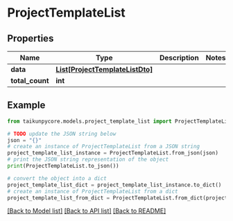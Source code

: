 # ProjectTemplateList


## Properties

Name | Type | Description | Notes
------------ | ------------- | ------------- | -------------
**data** | [**List[ProjectTemplateListDto]**](ProjectTemplateListDto.md) |  | 
**total_count** | **int** |  | 

## Example

```python
from taikunpycore.models.project_template_list import ProjectTemplateList

# TODO update the JSON string below
json = "{}"
# create an instance of ProjectTemplateList from a JSON string
project_template_list_instance = ProjectTemplateList.from_json(json)
# print the JSON string representation of the object
print(ProjectTemplateList.to_json())

# convert the object into a dict
project_template_list_dict = project_template_list_instance.to_dict()
# create an instance of ProjectTemplateList from a dict
project_template_list_from_dict = ProjectTemplateList.from_dict(project_template_list_dict)
```
[[Back to Model list]](../README.md#documentation-for-models) [[Back to API list]](../README.md#documentation-for-api-endpoints) [[Back to README]](../README.md)



